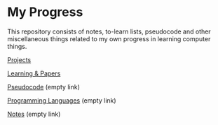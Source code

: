 # My Progress
This repository consists of notes, to-learn lists, 
pseudocode and other miscellaneous things 
related to my own progress in learning computer things.

[Projects](PROJECTS.md)

[Learning & Papers](TOLEARN.md)

[Pseudocode](#) (empty link)

[Programming Languages](#) (empty link)

[Notes](#) (empty link)

